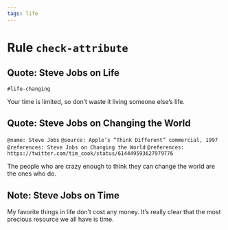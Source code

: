 ```yaml
---
tags: life
---
```


# Rule `check-attribute`

## Quote: Steve Jobs on Life

<!-- missing name attribute -->

`#life-changing`

Your time is limited, so don’t waste it living someone else’s life.


## Quote: Steve Jobs on Changing the World

`@name: Steve Jobs`
`@source: Apple’s “Think Different” commercial, 1997`
`@references: Steve Jobs on Changing the World`
`@references: https://twitter.com/tim_cook/status/614449593627979776`

<!-- As references is declared as array, both values must be aggregated. -->

The people who are crazy enough to think they can change the world are the ones who do.


## Note: Steve Jobs on Time

<!-- Not a quote so name is not required -->

My favorite things in life don’t cost any money. It’s really clear that the most precious resource we all have is time.
